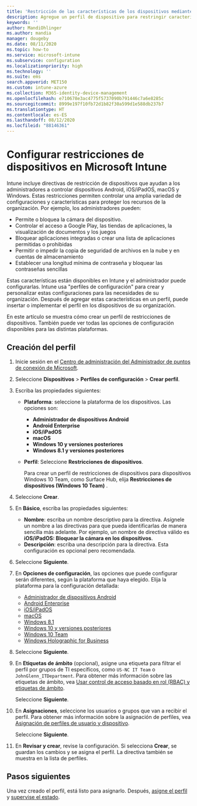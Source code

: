 ```yaml
---
title: 'Restricción de las características de los dispositivos mediante directivas en Microsoft Intune: Azure | Microsoft Docs'
description: Agregue un perfil de dispositivo para restringir características en el administrador de dispositivos Android, Android Enterprise, macOS, iOS, iPadOS y Windows 10 en Microsoft Intune.
keywords: ''
author: MandiOhlinger
ms.author: mandia
manager: dougeby
ms.date: 08/11/2020
ms.topic: how-to
ms.service: microsoft-intune
ms.subservice: configuration
ms.localizationpriority: high
ms.technology: ''
ms.suite: ems
search.appverid: MET150
ms.custom: intune-azure
ms.collection: M365-identity-device-management
ms.openlocfilehash: e710678e3ac4775f5737090b791446c7a6e8285c
ms.sourcegitcommit: 8999e197f10fb72d1b82f30a599d1e588db237b7
ms.translationtype: HT
ms.contentlocale: es-ES
ms.lasthandoff: 08/12/2020
ms.locfileid: "88146361"
---
```

# <a name="configure-device-restriction-settings-in-microsoft-intune"></a>Configurar restricciones de dispositivos en Microsoft Intune

Intune incluye directivas de restricción de dispositivos que ayudan a los administradores a controlar dispositivos Android, iOS/iPadOS, macOS y Windows. Estas restricciones permiten controlar una amplia variedad de configuraciones y características para proteger los recursos de la organización. Por ejemplo, los administradores pueden:

- Permite o bloquea la cámara del dispositivo.
- Controlar el acceso a Google Play, las tiendas de aplicaciones, la visualización de documentos y los juegos
- Bloquear aplicaciones integradas o crear una lista de aplicaciones permitidas o prohibidas
- Permitir o impedir la copia de seguridad de archivos en la nube y en cuentas de almacenamiento
- Establecer una longitud mínima de contraseña y bloquear las contraseñas sencillas

Estas características están disponibles en Intune y el administrador puede configurarlas. Intune usa "perfiles de configuración" para crear y personalizar estas configuraciones para las necesidades de su organización. Después de agregar estas características en un perfil, puede insertar o implementar el perfil en los dispositivos de su organización.

En este artículo se muestra cómo crear un perfil de restricciones de dispositivos. También puede ver todas las opciones de configuración disponibles para las distintas plataformas.

## <a name="create-the-profile"></a>Creación del perfil

1. Inicie sesión en el [Centro de administración del Administrador de puntos de conexión de Microsoft](https://go.microsoft.com/fwlink/?linkid=2109431).
2. Seleccione **Dispositivos** > **Perfiles de configuración** > **Crear perfil**.
3. Escriba las propiedades siguientes:

    - **Plataforma**: seleccione la plataforma de los dispositivos. Las opciones son:  

        - **Administrador de dispositivos Android**
        - **Android Enterprise**
        - **iOS/iPadOS**
        - **macOS**
        - **Windows 10 y versiones posteriores**
        - **Windows 8.1 y versiones posteriores**

    - **Perfil**: Seleccione **Restricciones de dispositivos**.

        Para crear un perfil de restricciones de dispositivos para dispositivos Windows 10 Team, como Surface Hub, elija **Restricciones de dispositivos (Windows 10 Team)** .

4. Seleccione **Crear**.
5. En **Básico**, escriba las propiedades siguientes:

    - **Nombre**: escriba un nombre descriptivo para la directiva. Asígnele un nombre a las directivas para que pueda identificarlas de manera sencilla más adelante. Por ejemplo, un nombre de directiva válido es **iOS/iPadOS: Bloquear la cámara en los dispositivos**.
    - **Descripción**: escriba una descripción para la directiva. Esta configuración es opcional pero recomendada.

6. Seleccione **Siguiente**.

7. En **Opciones de configuración**, las opciones que puede configurar serán diferentes, según la plataforma que haya elegido. Elija la plataforma para la configuración detallada:

    - [Administrador de dispositivos Android](device-restrictions-android.md)
    - [Android Enterprise](device-restrictions-android-for-work.md)
    - [iOS/iPadOS](device-restrictions-ios.md)
    - [macOS](device-restrictions-macos.md)
    - [Windows 8.1](device-restrictions-windows-8-1.md)
    - [Windows 10 y versiones posteriores](device-restrictions-windows-10.md)
    - [Windows 10 Team](device-restrictions-windows-10-teams.md)
    - [Windows Holographic for Business](device-restrictions-windows-holographic.md)

8. Seleccione **Siguiente**.
9. En **Etiquetas de ámbito** (opcional), asigne una etiqueta para filtrar el perfil por grupos de TI específicos, como `US-NC IT Team` o `JohnGlenn_ITDepartment`. Para obtener más información sobre las etiquetas de ámbito, vea [Usar control de acceso basado en rol (RBAC) y etiquetas de ámbito](../fundamentals/scope-tags.md).

    Seleccione **Siguiente**.

10. En **Asignaciones**, seleccione los usuarios o grupos que van a recibir el perfil. Para obtener más información sobre la asignación de perfiles, vea [Asignación de perfiles de usuario y dispositivo](device-profile-assign.md).

    Seleccione **Siguiente**.

11. En **Revisar y crear**, revise la configuración. Si selecciona **Crear**, se guardan los cambios y se asigna el perfil. La directiva también se muestra en la lista de perfiles.

## <a name="next-steps"></a>Pasos siguientes

Una vez creado el perfil, está listo para asignarlo. Después, [asigne el perfil](device-profile-assign.md) y [supervise el estado](device-profile-monitor.md).

<!--  Removing image as part of design review; retaining source until we known the disposition.

## Example of device restriction settings

In this high-level example, you'll create a device restriction policy that blocks the use of the built-in camera app on Android devices.

![How to disable the camera on Android devices](./media/device-restrictions-configure/disable-android-camera.png)

-->
